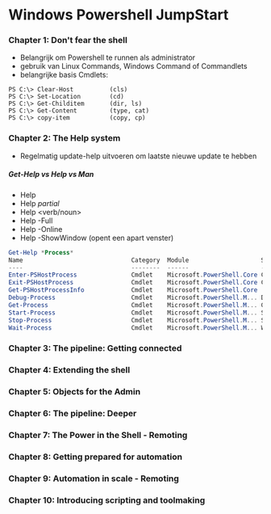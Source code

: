 # Windows Powershell JumpStart

### Chapter 1: Don't fear the shell
- Belangrijk om Powershell te runnen als administrator
- gebruik van Linux Commands, Windows Command of Commandlets
- belangrijke basis Cmdlets:
```
PS C:\> Clear-Host			(cls)
PS C:\> Set-Location		(cd)
PS C:\> Get-Childitem		(dir, ls)
PS C:\> Get-Content			(type, cat)
PS C:\> copy-item			(copy, cp)

```

### Chapter 2: The Help system
- Regelmatig update-help uitvoeren om laatste nieuwe update te hebben
##### Get-Help vs Help vs Man
- Help <cmdlet>
- Help *partial*
- Help <verb/noun>
- Help <cmdlet> -Full
- Help <cmdlet> -Online
- Help <cmdlet> -ShowWindow (opent een apart venster)
```PowerShell
Get-Help *Process*
Name                              Category  Module                    Synopsis
----                              --------  ------                    --------
Enter-PSHostProcess               Cmdlet    Microsoft.PowerShell.Core Connects to and enters into an interactive ...
Exit-PSHostProcess                Cmdlet    Microsoft.PowerShell.Core Closes an interactive session with a local ...
Get-PSHostProcessInfo             Cmdlet    Microsoft.PowerShell.Core
Debug-Process                     Cmdlet    Microsoft.PowerShell.M... Debugs one or more processes running on the...
Get-Process                       Cmdlet    Microsoft.PowerShell.M... Gets the processes that are running on the ...
Start-Process                     Cmdlet    Microsoft.PowerShell.M... Starts one or more processes on the local c...
Stop-Process                      Cmdlet    Microsoft.PowerShell.M... Stops one or more running processes.
Wait-Process                      Cmdlet    Microsoft.PowerShell.M... Waits for the processes to be stopped befor...

```

### Chapter 3: The pipeline: Getting connected
### Chapter 4: Extending the shell
### Chapter 5: Objects for the Admin
### Chapter 6: The pipeline: Deeper
### Chapter 7: The Power in the Shell - Remoting
### Chapter 8: Getting prepared for automation
### Chapter 9: Automation in scale - Remoting
### Chapter 10: Introducing scripting and toolmaking
